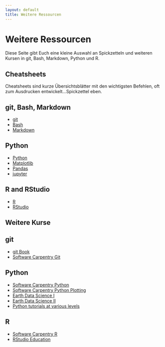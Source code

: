 ```yaml
---
layout: default
title: Weitere Ressourcen
---
```


# Weitere Ressourcen

Diese Seite gibt Euch eine kleine Auswahl an Spickzetteln und weiteren Kursen in
git, Bash, Markdown, Python und R. 

## Cheatsheets

Cheatsheets sind kurze Übersichtsblätter mit den wichtigsten Befehlen, oft
zum Ausdrucken entwickelt...Spickzettel eben.

## git, Bash, Markdown

- [git](https://education.github.com/git-cheat-sheet-education.pdf)
- [Bash](https://www.educative.io/blog/bash-shell-command-cheat-sheet)
- [Markdown](https://www.markdownguide.org/cheat-sheet/)

## Python

- [Python](https://www.pythoncheatsheet.org)
- [Matplotlib](http://datacamp-community-prod.s3.amazonaws.com/e1a8f39d-71ad-4d13-9a6b-618fe1b8c9e9)
- [Pandas](https://pandas.pydata.org/Pandas_Cheat_Sheet.pdf)
- [jupyter](http://datacamp-community-prod.s3.amazonaws.com/21fdc814-3f08-4aa9-90fa-247eedefd655)


## R and RStudio

- [R](https://iqss.github.io/dss-workshops/R/Rintro/base-r-cheat-sheet.pdf)
- [RStudio](https://raw.githubusercontent.com/rstudio/cheatsheets/master/rstudio-ide.pdf)


## Weitere Kurse

## git

- [git Book](https://git-scm.com/book/en/v2)
- [Software Carpentry Git](https://swcarpentry.github.io/git-novice/)

## Python

- [Software Carpentry Python](https://swcarpentry.github.io/python-novice-inflammation/)
- [Software Carpentry Python Plotting](http://swcarpentry.github.io/python-novice-gapminder/)
- [Earth Data Science I](https://www.earthdatascience.org/courses/intro-to-earth-data-science/)
- [Earth Data Science II](https://www.earthdatascience.org/courses/use-data-open-source-python/)
- [Python tutorials at various levels](https://www.pythontutorial.net/)

## R

- [Software Carpentry R](http://swcarpentry.github.io/r-novice-inflammation/)
- [RStudio Education](https://education.rstudio.com/learn/beginner/)